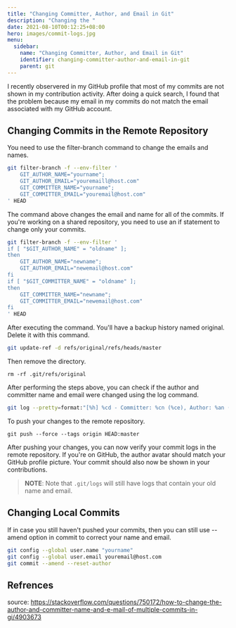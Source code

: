 ```yaml
---
title: "Changing Committer, Author, and Email in Git"
description: "Changing the "
date: 2021-08-10T00:12:25+08:00
hero: images/commit-logs.jpg
menu:
  sidebar:
    name: "Changing Committer, Author, and Email in Git"
    identifier: changing-committer-author-and-email-in-git
    parent: git
---
```


I recently observered in my GitHub profile that most of my commits are not
shown in my contribution activity. After doing a quick search, I found that the
problem because my email in my commits do not match the email associated with
my GitHub account.

## Changing Commits in the Remote Repository

You need to use the filter-branch command to change the emails and names.

```sh
git filter-branch -f --env-filter '
    GIT_AUTHOR_NAME="yourname";
    GIT_AUTHOR_EMAIL="youremaill@host.com"
    GIT_COMMITTER_NAME="yourname";
    GIT_COMMITTER_EMAIL="youremail@host.com"
' HEAD
```

The command above changes the email and name for all of the commits. If you're
working on a shared repository, you need to use an if statement to change only
your commits.

```sh
git filter-branch -f --env-filter '
if [ "$GIT_AUTHOR_NAME" = "oldname" ];
then
    GIT_AUTHOR_NAME="newname";
    GIT_AUTHOR_EMAIL="newemail@host.com"
fi
if [ "$GIT_COMMITTER_NAME" = "oldname" ];
then
    GIT_COMMITTER_NAME="newname";
    GIT_COMMITTER_EMAIL="newemail@host.com"
fi
' HEAD
```

After executing the command. You'll have a backup history named original.
Delete it with this command.

```sh
git update-ref -d refs/original/refs/heads/master
```

Then remove the directory.
```
rm -rf .git/refs/original
```

After performing the steps above, you can check if the author and committer name
and email were changed using the log command.

```sh
git log --pretty=format:"[%h] %cd - Committer: %cn (%ce), Author: %an (%ae)"
```

To push your changes to the remote repository.
```
git push --force --tags origin HEAD:master
```

After pushing your changes, you can now verify your commit logs in the remote
repository. If you're on GitHub, the author avatar should match your GitHub
profile picture. Your commit should also now be shown in your contributions.

> **NOTE**: Note that `.git/logs` will still have logs that contain your old
name and email.


## Changing Local Commits

If in case you still haven't pushed your commits, then you can still use --amend
option in commit to correct your name and email.

```sh
git config --global user.name "yourname"
git config --global user.email youremail@host.com
git commit --amend --reset-author
```

## Refrences
source: https://stackoverflow.com/questions/750172/how-to-change-the-author-and-committer-name-and-e-mail-of-multiple-commits-in-gi/4903673